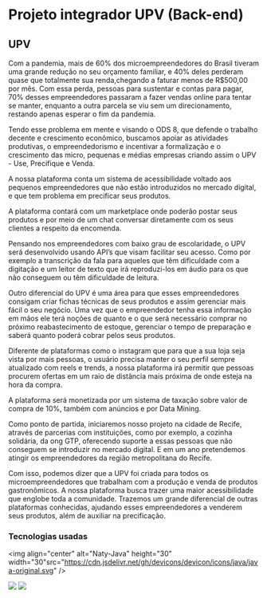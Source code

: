 # Projeto integrador UPV (Back-end)

## UPV

Com a pandemia, mais de 60% dos microempreendedores do Brasil tiveram uma grande redução no seu orçamento familiar, e 40% deles perderam quase que totalmente sua renda,chegando a faturar menos de R$500,00 por mês. Com essa perda, pessoas para sustentar e contas para pagar, 70% desses empreendedores passaram a fazer vendas online para tentar se manter, enquanto a outra parcela se viu sem um direcionamento, restando apenas esperar o fim da pandemia.

Tendo esse problema em mente e visando o ODS 8, que defende o trabalho decente e crescimento econômico, buscamos apoiar as atividades produtivas, o empreendedorismo e incentivar a formalização e o crescimento das micro, pequenas e médias empresas criando assim o UPV - Use, Precifique e Venda.

A nossa plataforma conta um sistema de acessibilidade voltado aos pequenos empreendedores que não estão introduzidos no mercado digital, e que tem problema em precificar seus produtos.

A plataforma contará com um marketplace onde poderão postar seus produtos e por meio de um chat conversar diretamente com os seus clientes a respeito da encomenda.

Pensando nos empreendedores com baixo grau de escolaridade, 
o UPV será desenvolvido usando API’s que visam facilitar seu acesso. Como por exemplo a transcrição da fala para aqueles que têm dificuldade com a digitação e um leitor de texto que irá reproduzi-los em áudio para os que não conseguem ou têm dificuldade de leitura.

Outro diferencial do UPV é uma área para que esses empreendedores consigam criar fichas técnicas de seus produtos e assim gerenciar mais fácil o seu negócio. Uma vez que o empreendedor tenha essa informação em mãos ele terá noções de quanto e o que será necessário comprar no próximo reabastecimento de estoque, gerenciar o tempo de preparação e saberá quanto poderá cobrar pelos seus produtos. 

Diferente de plataformas como o instagram que para que a sua loja seja vista por mais pessoas, o usuário precisa manter o seu perfil sempre atualizado com reels e trends, a nossa plataforma irá permitir que pessoas procurem ofertas em um raio de distância mais próxima de onde esteja na hora da compra.

A plataforma será monetizada por um sistema de taxação sobre valor de compra de 10%, também com anúncios e por Data Mining.

Como ponto de partida, iniciaremos nosso projeto na cidade de Recife, através de parcerias com instituições, como por exemplo, a cozinha solidária, da ong GTP, oferecendo suporte a essas pessoas que não conseguem se introduzir no mercado digital. E em um ano pretendemos atingir os empreendedores da região metropolitana do Recife. 

Com isso, podemos dizer que a UPV foi criada para todos os microempreendedores que trabalham com a produção e venda de produtos gastronômicos. A nossa plataforma busca trazer uma maior acessibilidade que englobe toda a comunidade.  Trazemos um grande diferencial de outras plataformas conhecidas, ajudando esses empreendedores a venderem seus produtos, além de auxiliar na precificação.

### Tecnologias usadas 

 <img align="center" alt="Naty-Java" height="30" width="30"src="https://cdn.jsdelivr.net/gh/devicons/devicon/icons/java/java-original.svg" />

<img src="https://cdn.jsdelivr.net/gh/devicons/devicon/icons/spring/spring-original.svg" />

<img src="https://cdn.jsdelivr.net/gh/devicons/devicon/icons/mysql/mysql-original.svg" />
          
          
